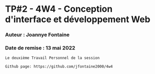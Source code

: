 # TP#2 - 4W4 - Conception d'interface et développement Web
### Auteur : Joannye Fontaine
### Date de remise : 13 mai 2022

```
Le deuxième Travail Personnel de la session

Github page: https://github.com/jfontaine2000/4w4